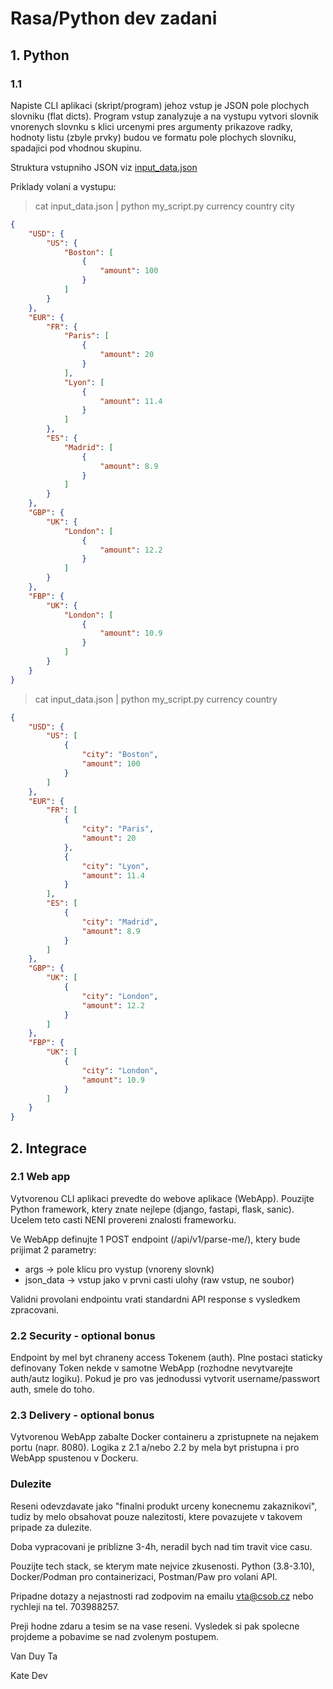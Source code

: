 # Rasa/Python dev zadani

## 1. Python
### 1.1
Napiste CLI aplikaci (skript/program) jehoz vstup je JSON pole plochych slovniku (flat dicts). 
Program vstup zanalyzuje a na vystupu vytvori slovnik vnorenych slovnku s klici urcenymi pres argumenty prikazove radky, hodnoty listu (zbyle prvky) budou ve formatu pole plochych slovniku, spadajici pod vhodnou skupinu. 

Struktura vstupniho JSON viz [input_data.json](data/input_data.json)

Priklady volani a vystupu:
> cat input_data.json | python my_script.py currency country city
```json
{
    "USD": {
        "US": {
            "Boston": [
                {
                    "amount": 100
                }
            ]
        }
    },
    "EUR": {
        "FR": {
            "Paris": [
                {
                    "amount": 20
                }
            ],
            "Lyon": [
                {
                    "amount": 11.4
                }
            ]
        },
        "ES": {
            "Madrid": [
                {
                    "amount": 8.9
                }
            ]
        }
    },
    "GBP": {
        "UK": {
            "London": [
                {
                    "amount": 12.2
                }
            ]
        }
    },
    "FBP": {
        "UK": {
            "London": [
                {
                    "amount": 10.9
                }
            ]
        }
    }
}                                                              
```

> cat input_data.json | python my_script.py currency country
```json
{
    "USD": {
        "US": [
            {
                "city": "Boston",
                "amount": 100
            }
        ]
    },
    "EUR": {
        "FR": [
            {
                "city": "Paris",
                "amount": 20
            },
            {
                "city": "Lyon",
                "amount": 11.4
            }
        ],
        "ES": [
            {
                "city": "Madrid",
                "amount": 8.9
            }
        ]
    },
    "GBP": {
        "UK": [
            {
                "city": "London",
                "amount": 12.2
            }
        ]
    },
    "FBP": {
        "UK": [
            {
                "city": "London",
                "amount": 10.9
            }
        ]
    }
}

```

## 2. Integrace
### 2.1 Web app
Vytvorenou CLI aplikaci prevedte do webove aplikace (WebApp). 
Pouzijte Python framework, ktery znate nejlepe (django, fastapi, flask, sanic). Ucelem teto casti NENI provereni znalosti frameworku.

Ve WebApp definujte 1 POST endpoint (/api/v1/parse-me/), ktery bude prijimat 2 parametry:
- args -> pole klicu pro vystup (vnoreny slovnk) 
- json_data -> vstup jako v prvni casti ulohy (raw vstup, ne soubor)

Validni provolani endpointu vrati standardni API response s vysledkem zpracovani.

### 2.2 Security - optional bonus
Endpoint by mel byt chraneny access Tokenem (auth). 
Plne postaci staticky definovany Token nekde v samotne WebApp (rozhodne nevytvarejte auth/autz logiku).
Pokud je pro vas jednodussi vytvorit username/passwort auth, smele do toho. 

### 2.3 Delivery - optional bonus
Vytvorenou WebApp zabalte Docker containeru a zpristupnete na nejakem portu (napr. 8080).
Logika z 2.1 a/nebo 2.2 by mela byt pristupna i pro WebApp spustenou v Dockeru.


### Dulezite
Reseni odevzdavate jako "finalni produkt urceny konecnemu zakaznikovi", tudiz by melo obsahovat pouze nalezitosti, ktere povazujete v takovem pripade za dulezite.

Doba vypracovani je priblizne 3-4h, neradil bych nad tim travit vice casu.

Pouzijte tech stack, se kterym mate nejvice zkusenosti. 
Python (3.8-3.10), Docker/Podman pro containerizaci, Postman/Paw pro volani API.

Pripadne dotazy a nejastnosti rad zodpovim na emailu vta@csob.cz nebo rychleji na tel. 703988257.

Preji hodne zdaru a tesim se na vase reseni.
Vysledek si pak spolecne projdeme a pobavime se nad zvolenym postupem.

Van Duy Ta

Kate Dev
